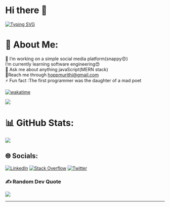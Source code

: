 # Hi there 👋
[![Typing SVG](https://readme-typing-svg.demolab.com/?lines=Thank+you+for+viewing+my+profile🤝;Software+engineering+student;collaborative+web+developer😍;MERN+stack;javaScript+junkie)](https://git.io/typing-svg)


# 💫 About Me:
🔭 I’m  working on a simple social media platform(snappy😍)<br>I’m currently learning software engineering😍<br>💬 Ask me about anything javaScript(MERN stack)<br>💬Reach me through hoppmurithi@gmail.com<br>⚡ Fun fact :The first programmer was the daughter of a mad poet


<!--START_SECTION:waka-->
[![wakatime](https://wakatime.com/badge/user/be33ca59-cbcb-430d-8f89-4a36b89ac7ce.svg)](https://wakatime.com/@be33ca59-cbcb-430d-8f89-4a36b89ac7ce)
<!--END_SECTION:waka-->
[![](https://visitcount.itsvg.in/api?id=Hopp-Murithi&icon=0&color=0)](https://visitcount.itsvg.in)

# 📊 GitHub Stats:
![](https://github-readme-stats-git-masterrstaa-rickstaa.vercel.app/api?username=Hopp-Murithi&theme=dark&hide_border=false&include_all_commits=true&count_private=true)<br/>





## 🌐 Socials:
[![LinkedIn](https://img.shields.io/badge/LinkedIn-%230077B5.svg?logo=linkedin&logoColor=white)](https://www.linkedin.com/in/hope-murithi-ab251b211/ )  [![Stack Overflow](https://img.shields.io/badge/-Stackoverflow-FE7A16?logo=stack-overflow&logoColor=white)](https://stackoverflow.com/users/19298433) [![Twitter](https://img.shields.io/badge/Twitter-%231DA1F2.svg?logo=Twitter&logoColor=white)](https://twitter.com/@HoppMwenda) 


### ✍️ Random Dev Quote
![](https://quotes-github-readme.vercel.app/api?type=horizontal&theme=radical)


---




<!--
**Hopp02/Hopp02** is a ✨ _special_ ✨ repository because its `README.md` (this file) appears on your GitHub profile.

Here are some ideas to get you started:

- 🔭 I’m currently working on ...
- 🌱 I’m currently learning ...
- 👯 I’m looking to collaborate on ...
- 🤔 I’m looking for help with ...
- 💬 Ask me about ...
- 📫 How to reach me: ...
- 😄 Pronouns: ...
- ⚡ Fun fact: ...
-->

